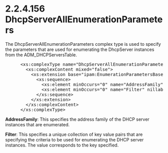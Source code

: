 <html dir="LTR" xmlns:mshelp="http://msdn.microsoft.com/mshelp" xmlns:ddue="http://ddue.schemas.microsoft.com/authoring/2003/5" xmlns:xlink="http://www.w3.org/1999/xlink" xmlns:tool="http://www.microsoft.com/tooltip">
 <body>
 <div id="header">
 <h1 class="heading">2.2.4.156 DhcpServerAllEnumerationParameters</h1>
 </div>
 <div id="mainSection">
 <div id="mainBody">
 <div id="allHistory" class="saveHistory"></div>
 <div id="sectionSection0" class="section" name="collapseableSection">
 

<p>The DhcpServerAllEnumerationParameters complex type is used
to specify the parameters that are used for enumerating the DhcpServer
instances from the ADM_DHCPServersTable.</p>

<dl>
<dd>
<div><pre> &lt;xs:complexType name=&quot;DhcpServerAllEnumerationParameters&quot;&gt;
   &lt;xs:complexContent mixed=&quot;false&quot;&gt;
     &lt;xs:extension base=&quot;ipam:EnumerationParametersBase&quot;&gt;
       &lt;xs:sequence&gt;
         &lt;xs:element minOccurs=&quot;0&quot; name=&quot;AddressFamily&quot; nillable=&quot;true&quot; type=&quot;syssock:AddressFamily&quot; /&gt;
         &lt;xs:element minOccurs=&quot;0&quot; name=&quot;Filter&quot; nillable=&quot;true&quot; type=&quot;serarr:ArrayOfKeyValueOfintanyType&quot; /&gt;
       &lt;/xs:sequence&gt;
     &lt;/xs:extension&gt;
   &lt;/xs:complexContent&gt;
 &lt;/xs:complexType&gt;
</pre></div>
</dd></dl>

<p><b>AddressFamily</b>: This specifies the address
family of the DHCP server instances that are enumerated.</p>

<p><b>Filter</b>: This specifies a unique collection of
key value pairs that are specifying the criteria to be used for enumerating the
DHCP server instances. The value corresponds to the key specified.</p>


 </div>
 </div>
 </div>
 </body>
</html>